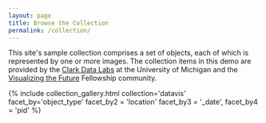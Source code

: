 ```yaml
---
layout: page
title: Browse the Collection
permalink: /collection/
---
```


This site's sample collection comprises a set of objects, each of which is represented by one or more images. The collection items in this demo are provided by the [Clark Data Labs](https://clarkdatalabs.github.io/) at the University of Michigan and the [Visualizing the Future](https://visualizingthefuture.github.io//) Fellowship community. 


{% include collection_gallery.html collection='datavis' 
        facet_by='object_type' 
        facet_by2 = 'location' 
        facet_by3 = '_date', 
        facet_by4 = 'pid' %}

